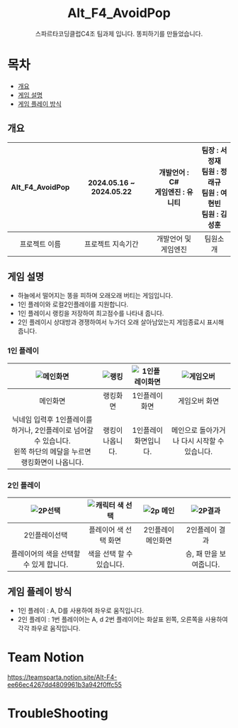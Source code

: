 <div align="center"><h1> Alt_F4_AvoidPop</h1>
스파르타코딩클럽C4조 팀과제 입니다. 똥피하기를 만들었습니다.</div>


# 목차
  - [개요](#개요) 
  - [게임 설명](#게임-설명)
  - [게임 플레이 방식](#게임-플레이-방식)
## 개요

|Alt_F4_AvoidPop|2024.05.16 ~ 2024.05.22| 개발언어 : C# <br> 게임엔진 : 유니티|   팀장 : 서정재<br> 팀원 : 정래규<br>  팀원 : 여현빈 <br> 팀원 : 김성훈 |
|:----:|:----:|:----:|:----:|
|프로젝트 이름 |프로젝트 지속기간|개발언어 및 게임엔진|팀원소개|

## 게임 설명
- 하늘에서 떨어지는 똥을 피하며 오래오래 버티는 게임입니다.<br>
- 1인 플레이와 로컬2인플레이를 지원합니다.
- 1인 플레이시 랭킹을 저장하여 최고점수를 나타내 줍니다.
- 2인 플레이시 상대방과 경쟁하여서 누가더 오래 살아남았는지 게임종료시 표시해 줍니다.

### 1인 플레이
|![메인화면](https://github.com/ChungRaeGyu/Alt_F4_AvoidPop/assets/125470068/bc2c365f-99fe-4ef0-8955-812115ea1d39)|![랭킹](https://github.com/ChungRaeGyu/Alt_F4_AvoidPop/assets/125470068/a61becdc-da9f-46af-886f-9808148b418a)|![1인플레이화면](https://github.com/ChungRaeGyu/Alt_F4_AvoidPop/assets/125470068/df6bb7a4-ed57-45cf-9c89-addfacf7a379)|![게임오버](https://github.com/ChungRaeGyu/Alt_F4_AvoidPop/assets/125470068/aba02879-e97f-453f-92ef-01faba82258e)|
|:---:|:---:|:---:|:---:|
|메인화면|랭킹화면|1인플레이화면|게임오버 화면|
|닉네임 입력후 1인플레이를 하거나, 2인플레이로 넘어갈 수 있습니다. <br>왼쪽 하단의 메달을 누르면 랭킹화면이 나옵니다.|랭킹이 나옵니다.|1인플레이 화면입니다.|메인으로 돌아가거나 다시 시작할 수 있습니다.

### 2인 플레이
|![2P선택](https://github.com/ChungRaeGyu/Alt_F4_AvoidPop/assets/125470068/387f2672-1780-4911-b850-94efeab63f6d)|![캐릭터 색 선택](https://github.com/ChungRaeGyu/Alt_F4_AvoidPop/assets/125470068/a09959c7-6915-4823-9533-bf830fa990a9)|![2p 메인](https://github.com/ChungRaeGyu/Alt_F4_AvoidPop/assets/125470068/fe9e3642-1ae8-4a01-96f3-09cd5eaa1541)|![2P결과](https://github.com/ChungRaeGyu/Alt_F4_AvoidPop/assets/125470068/ceba4789-f861-46f2-b5a4-bb85f30d218b)|
|:---:|:---:|:---:|:---:|
|2인플레이선택|플레이어 색 선택 화면|2인플레이 메인화면|2인플레이 결과|
|플레이어의 색을 선택할 수 있게 합니다.|색을 선택 할 수 있습니다.||승, 패 만을 보여줍니다.|


## 게임 플레이 방식
- 1인 플레이 : A, D를 사용하여 좌우로 움직입니다.
- 2인 플레이 : 1번 플레이어는 A, d 2번 플레이어는 화살표 왼쪽, 오른쪽을 사용하여 각각 좌우로 움직입니다.


# Team Notion
https://teamsparta.notion.site/Alt-F4-ee66ec4267dd4809961b3a942f0ffc55

# TroubleShooting
